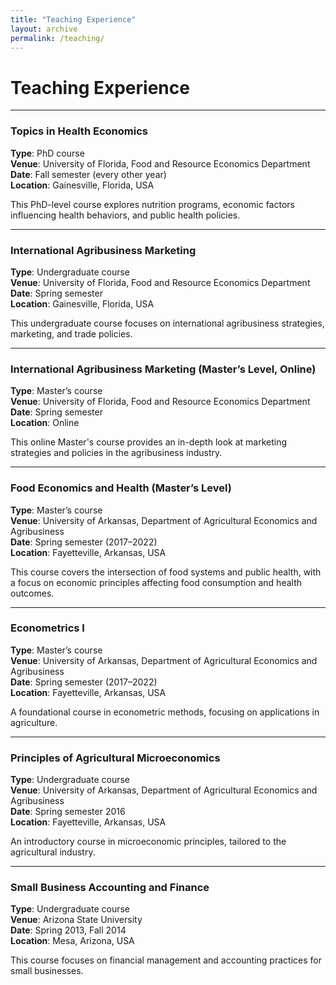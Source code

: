 ```yaml
---
title: "Teaching Experience"
layout: archive
permalink: /teaching/
---
```


# Teaching Experience

---

### Topics in Health Economics

**Type**: PhD course  
**Venue**: University of Florida, Food and Resource Economics Department  
**Date**: Fall semester (every other year)  
**Location**: Gainesville, Florida, USA

This PhD-level course explores nutrition programs, economic factors influencing health behaviors, and public health policies.

---

### International Agribusiness Marketing

**Type**: Undergraduate course  
**Venue**: University of Florida, Food and Resource Economics Department  
**Date**: Spring semester  
**Location**: Gainesville, Florida, USA

This undergraduate course focuses on international agribusiness strategies, marketing, and trade policies.

---

### International Agribusiness Marketing (Master’s Level, Online)

**Type**: Master’s course  
**Venue**: University of Florida, Food and Resource Economics Department  
**Date**: Spring semester  
**Location**: Online

This online Master's course provides an in-depth look at marketing strategies and policies in the agribusiness industry.

---

### Food Economics and Health (Master’s Level)

**Type**: Master’s course  
**Venue**: University of Arkansas, Department of Agricultural Economics and Agribusiness  
**Date**: Spring semester (2017–2022)  
**Location**: Fayetteville, Arkansas, USA

This course covers the intersection of food systems and public health, with a focus on economic principles affecting food consumption and health outcomes.

---

### Econometrics I

**Type**: Master’s course  
**Venue**: University of Arkansas, Department of Agricultural Economics and Agribusiness  
**Date**: Spring semester (2017–2022)  
**Location**: Fayetteville, Arkansas, USA

A foundational course in econometric methods, focusing on applications in agriculture.

---

### Principles of Agricultural Microeconomics

**Type**: Undergraduate course  
**Venue**: University of Arkansas, Department of Agricultural Economics and Agribusiness  
**Date**: Spring semester 2016  
**Location**: Fayetteville, Arkansas, USA

An introductory course in microeconomic principles, tailored to the agricultural industry.

---

### Small Business Accounting and Finance

**Type**: Undergraduate course  
**Venue**: Arizona State University  
**Date**: Spring 2013, Fall 2014  
**Location**: Mesa, Arizona, USA

This course focuses on financial management and accounting practices for small businesses.

